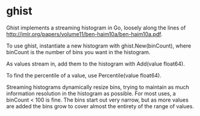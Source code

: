 # ghist
Ghist implements a streaming histogram in Go, loosely along the lines of http://jmlr.org/papers/volume11/ben-haim10a/ben-haim10a.pdf.

To use ghist, instantiate a new histogram with ghist.New(binCount), where binCount is the number of bins you want in the histogram.

As values stream in, add them to the histogram with Add(value float64).

To find the percentile of a value, use Percentile(value float64).

Streaming histograms dynamically resize bins, trying to maintain as much information resolution in the histogram as possible. 
For most uses, a binCount < 100 is fine.
The bins start out very narrow, but as more values are added the bins grow to cover almost the entirety of the range of values.
